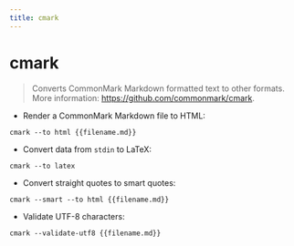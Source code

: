 ```yaml
---
title: cmark
---
```

# cmark

> Converts CommonMark Markdown formatted text to other formats.
> More information: <https://github.com/commonmark/cmark>.

- Render a CommonMark Markdown file to HTML:

`cmark --to html {{filename.md}}`

- Convert data from `stdin` to LaTeX:

`cmark --to latex`

- Convert straight quotes to smart quotes:

`cmark --smart --to html {{filename.md}}`

- Validate UTF-8 characters:

`cmark --validate-utf8 {{filename.md}}`
